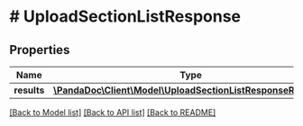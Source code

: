 # # UploadSectionListResponse

## Properties

Name | Type | Description | Notes
------------ | ------------- | ------------- | -------------
**results** | [**\PandaDoc\Client\Model\UploadSectionListResponseResults[]**](UploadSectionListResponseResults.md) |  | [optional]

[[Back to Model list]](../../README.md#models) [[Back to API list]](../../README.md#endpoints) [[Back to README]](../../README.md)
